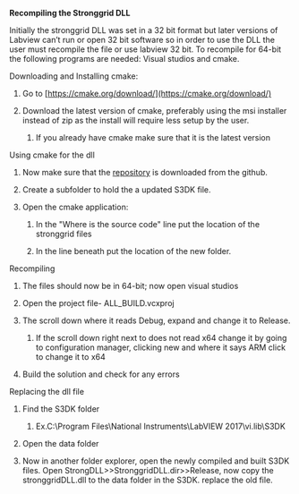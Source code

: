 ﻿**Recompiling the Stronggrid DLL**

Initially the stronggrid DLL was set in a 32 bit format but later versions of Labview can’t run or open 32 bit software so in order to use the DLL the user must recompile the file or use labview 32 bit. To recompile for 64-bit the following programs are needed: Visual studios and cmake. 

Downloading and Installing cmake:

1. Go to [https://cmake.org/download/](https://cmake.org/download/)

2. Download the latest version of cmake, preferably using the msi installer instead of zip as the install will require less setup by the user.

    1. If you already have cmake make sure that it is the latest version

Using cmake for the dll

1. Now make sure that the [repository](https://github.com/ALSETLab/S3DK-STRONGgrid) is downloaded from the github.

2. Create a subfolder to hold the a updated S3DK file. 

3. Open the cmake application:

    1. In the "Where is the source code" line put the location of the stronggrid files

    2. In the line beneath put the location of the new folder.

 Recompiling 

1. The files should now be in 64-bit; now open visual studios

2. Open the project file- ALL_BUILD.vcxproj

3. The scroll down where it reads Debug, expand and change it to Release.

    1. If the scroll down right next to does not read x64 change it by going to configuration manager, clicking new and where it says ARM click to change it to x64

4. Build the solution and check for any errors

Replacing the dll file

1.  Find the S3DK folder

    1. Ex.C:\Program Files\National Instruments\LabVIEW 2017\vi.lib\S3DK

2. Open the data folder

3. Now in another folder explorer, open the newly compiled and built S3DK files. Open StrongDLL>>StronggridDLL.dir>>Release, now copy the stronggridDLL.dll to the data folder in the S3DK. replace the old file.
